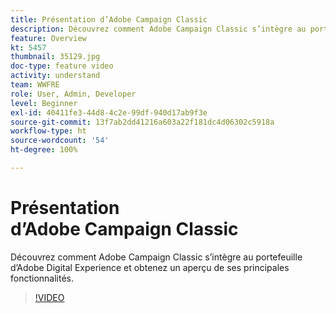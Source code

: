 ```yaml
---
title: Présentation d’Adobe Campaign Classic
description: Découvrez comment Adobe Campaign Classic s’intègre au portefeuille d’Adobe Digital Experience et obtenez un aperçu de ses principales fonctionnalités.
feature: Overview
kt: 5457
thumbnail: 35129.jpg
doc-type: feature video
activity: understand
team: WWFRE
role: User, Admin, Developer
level: Beginner
exl-id: 40411fe3-44d8-4c2e-99df-940d17ab9f3e
source-git-commit: 13f7ab2dd41216a603a22f181dc4d06302c5918a
workflow-type: ht
source-wordcount: '54'
ht-degree: 100%

---
```


# Présentation d’Adobe Campaign Classic

Découvrez comment Adobe Campaign Classic s’intègre au portefeuille d’Adobe Digital Experience et obtenez un aperçu de ses principales fonctionnalités.

>[!VIDEO](https://video.tv.adobe.com/v/35129?quality=12&learn=on)

